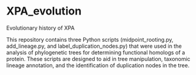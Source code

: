 # XPA_evolution

Evolutionary history of XPA

This repository contains three Python scripts (midpoint_rooting.py, add_lineage.py, and label_duplication_nodes.py) that were used in the analysis of phylogenetic trees for determining functional homologs of a protein. These scripts are designed to aid in tree manipulation, taxonomic lineage annotation, and the identification of duplication nodes in the tree.
